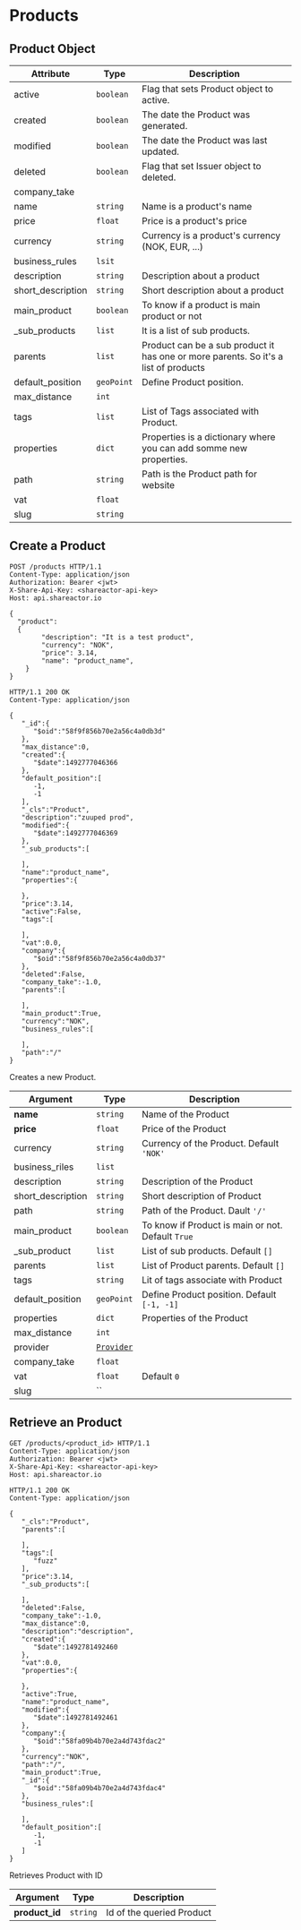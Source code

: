 # Products

## Product Object

Attribute | Type | Description
--------- | ---- | -------
active | `boolean` | Flag that sets Product object to active.
created | `boolean` | The date the Product was generated.
modified | `boolean` | The date the Product was last updated.
deleted | `boolean` | Flag that set Issuer object to deleted.
company_take | 
name | `string` | Name is a product's name
price | `float` | Price is a product's price
currency |  `string` | Currency is a product's currency (NOK, EUR, ...)
business_rules | `lsit` |
description | `string` | Description about a product
short_description | `string` | Short description about a product
main_product | `boolean` | To know if a product is main product or not
_sub_products | `list` | It is a list of sub products.
parents | `list` | Product can be a sub product it has one or more parents. So it's a list of products 
default_position | `geoPoint` | Define Product position.
max_distance | `int` |
tags | `list` | List of Tags associated with Product.
properties | `dict` | Properties is a dictionary where you can add somme new properties.
path | `string` | Path is the Product path for website
vat | `float` |
slug | `string` |

## Create a Product

``` http
POST /products HTTP/1.1
Content-Type: application/json
Authorization: Bearer <jwt>
X-Share-Api-Key: <shareactor-api-key>
Host: api.shareactor.io

{
  "product": 
  {
        "description": "It is a test product",
        "currency": "NOK",
        "price": 3.14,
        "name": "product_name",
    }
}
```
``` http
HTTP/1.1 200 OK
Content-Type: application/json

{  
   "_id":{  
      "$oid":"58f9f856b70e2a56c4a0db3d"
   },
   "max_distance":0,
   "created":{  
      "$date":1492777046366
   },
   "default_position":[  
      -1,
      -1
   ],
   "_cls":"Product",
   "description":"zuuped prod",
   "modified":{  
      "$date":1492777046369
   },
   "_sub_products":[  

   ],
   "name":"product_name",
   "properties":{  

   },
   "price":3.14,
   "active":False,
   "tags":[  

   ],
   "vat":0.0,
   "company":{  
      "$oid":"58f9f856b70e2a56c4a0db37"
   },
   "deleted":False,
   "company_take":-1.0,
   "parents":[  

   ],
   "main_product":True,
   "currency":"NOK",
   "business_rules":[  

   ],
   "path":"/"
}
```

Creates a new Product.

Argument | Type | Description
-------- | ---- | -------
**name** | `string` | Name of the Product
**price** | `float` | Price of the Product
currency | `string` | Currency of the Product. Default `'NOK'`
business_riles | `list` |
description | `string` | Description of the Product
short_description | `string` | Short description of Product
path | `string` | Path of the Product. Dault `'/'`
main_product | `boolean` | To know if Product is main or not. Default `True`
_sub_product | `list` | List of sub products. Default `[]`
parents | `list` | List of Product parents. Default `[]`
tags | `string` | Lit of tags associate with Product
default_position | `geoPoint` | Define Product position. Default `[-1, -1]`
properties | `dict` | Properties of the Product
max_distance | `int` | 
provider | [`Provider`](#provider) | 
company_take | `float` | 
vat | `float` | Default `0`
slug | `` | 

## Retrieve an Product

``` http
GET /products/<product_id> HTTP/1.1
Content-Type: application/json
Authorization: Bearer <jwt>
X-Share-Api-Key: <shareactor-api-key>
Host: api.shareactor.io
```

``` http
HTTP/1.1 200 OK
Content-Type: application/json

{  
   "_cls":"Product",
   "parents":[  

   ],
   "tags":[  
      "fuzz"
   ],
   "price":3.14,
   "_sub_products":[  

   ],
   "deleted":False,
   "company_take":-1.0,
   "max_distance":0,
   "description":"description",
   "created":{  
      "$date":1492781492460
   },
   "vat":0.0,
   "properties":{  

   },
   "active":True,
   "name":"product_name",
   "modified":{  
      "$date":1492781492461
   },
   "company":{  
      "$oid":"58fa09b4b70e2a4d743fdac2"
   },
   "currency":"NOK",
   "path":"/",
   "main_product":True,
   "_id":{  
      "$oid":"58fa09b4b70e2a4d743fdac4"
   },
   "business_rules":[  

   ],
   "default_position":[  
      -1,
      -1
   ]
}
```

Retrieves Product with ID

Argument | Type | Description
-------- | ---- | --------
**product_id** | `string` | Id of the queried Product
